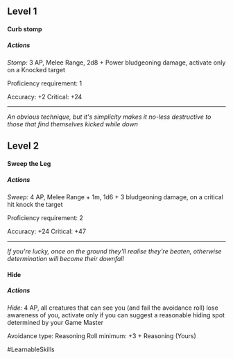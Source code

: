 ## Level 1
#### Curb stomp

##### Actions

*Stomp:* 3 AP, Melee Range, 2d8 + Power bludgeoning damage, activate only on a Knocked target

Proficiency requirement: 1

Accuracy: +2
Critical: +24

---
*An obvious technique, but it's simplicity makes it no-less destructive to those that find themselves kicked while down*

## Level 2
#### Sweep the Leg

##### Actions

*Sweep:* 4 AP, Melee Range + 1m, 1d6 + 3 bludgeoning damage, on a critical hit knock the target

Proficiency requirement: 2

Accuracy: +24
Critical: +47

---
*If you're lucky, once on the ground they'll realise they're beaten, otherwise determination will become their downfall*

#### Hide

##### Actions

 *Hide:* 4 AP, all creatures that can see you (and fail the avoidance roll) lose awareness of you, activate only if you can suggest a reasonable hiding spot determined by your Game Master

  Avoidance type: Reasoning
  Roll minimum: +3 + Reasoning (Yours)

#LearnableSkills